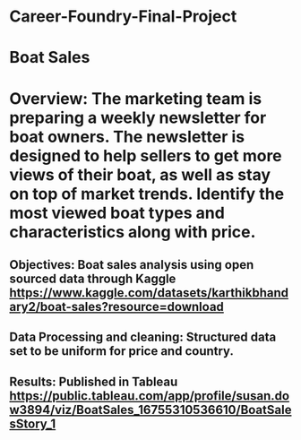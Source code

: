 # Career-Foundry-Final-Project
# Boat Sales
# Overview:  The marketing team is preparing a weekly newsletter for boat owners. The newsletter is designed to help sellers to get more views of their boat, as well as stay on top of market trends.  Identify the most viewed boat types and characteristics along with price.
## Objectives:  Boat sales analysis using open sourced data through Kaggle https://www.kaggle.com/datasets/karthikbhandary2/boat-sales?resource=download
## Data Processing and cleaning: Structured data set to be uniform for price and country. 
## Results: Published in Tableau https://public.tableau.com/app/profile/susan.dow3894/viz/BoatSales_16755310536610/BoatSalesStory_1


